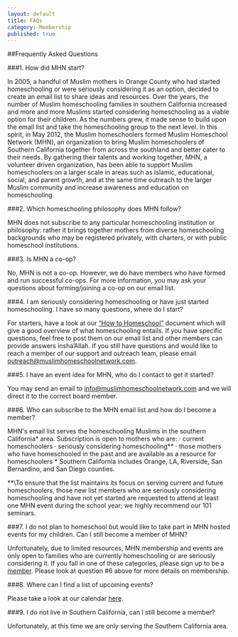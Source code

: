 ```yaml
---
layout: default
title: FAQs
category: Membership
published: true
---
```

##Frequently Asked Questions
 
###1. How did MHN start?

In 2005, a handful of Muslim mothers in Orange County who had started homeschooling or were seriously considering it as an option, decided to create an email list to share ideas and resources. Over the years, the number of Muslim homeschooling families in southern California increased and more and more Muslims started considering homeschooling as a viable option for their children. As the numbers grew, it made sense to build upon the email list and take the homeschooling group to the next level. In this spirit, in May 2012, the Muslim homeschoolers formed Muslim Homeschool Network (MHN),  an organization to bring Muslim homeschoolers of Southern California together from across the southland and better cater to their needs. By gathering their talents and working together, MHN, a volunteer driven organization, has been able to support Muslim homeschoolers on a larger scale in areas such as Islamic, educational, social, and parent growth, and at the same time outreach to the larger Muslim community and increase awareness and education on homeschooling. 
 
###2. Which homeschooling philosophy does MHN follow?

MHN does not subscribe to any particular homeschooling institution or philosophy: rather it brings together mothers from diverse homeschooling backgrounds who may be registered privately, with charters, or with public homeschool institutions.
 
###3. Is MHN a co-op?

No, MHN is not a co-op. However, we do have members who have formed and run successful co-ops. For more information, you may ask your questions about forming/joining a co-op on our email list.

###4. I am seriously considering homeschooling or have just started homeschooling. I have so many questions, where do I start?

For starters, have a look at our [“How to Homeschool”](http://muslimhomeschoolnetwork.github.io/homeschooling/getting-started/) document which will give a good overview of what homeschooling entails. If you have specific questions, feel free to post them on our email list and other members can provide answers insha’Allah. If you still have questions and would like to reach a member of our support and outreach team, please email [outreach@muslimhomeschoolnetwork.com](mailto:outreach@muslimhomeschoolnetwork.com).
 
###5. I have an event idea for MHN, who do I contact to get it started?

You may send an email to [info@muslimhomeschoolnetwork.com](mailto:info@muslimhomeschoolnetwork.com) and we will direct it to the correct board member.

###6. Who can subscribe to the MHN email list and how do I become a member?

MHN's email list serves the homeschooling Muslims in the southern California* area. Subscription is open to mothers who are:
·      current homeschoolers
·      seriously considering homeschooling**
·      those mothers who have homeschooled in the past and are available as a resource for homeschoolers
\* Southern California includes Orange, LA, Riverside, San Bernardino, and San Diego counties. 

*\*\To ensure that the list maintains its focus on serving current and future homeschoolers, those new list members who are seriously considering homeschooling and have not yet started are requested to attend at least one MHN event during the school year; we highly recommend our 101 seminars. 

###7. I do not plan to homeschool but would like to take part in MHN hosted events for my children. Can I still become a member of MHN?

Unfortunately, due to limited resources, MHN membership and events are only open to families who are currently homeschooling or are seriously considering it. If you fall in one of these categories, please sign up to be a [member](http://muslimhomeschoolnetwork.github.io/membership/sign-up/). Please look at question #6 above for more details on membership. 
 
###8. Where can I find a list of upcoming events?

Please take a look at our calendar [here](http://muslimhomeschoolnetwork.github.io/events/calendar/).

###9. I do not live in Southern California, can I still become a member?

Unfortunately, at this time we are only serving the Southern California area.
